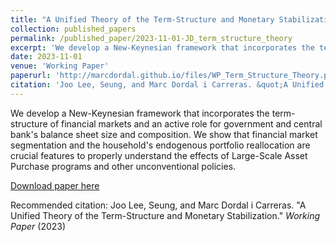 ```yaml
---
title: "A Unified Theory of the Term-Structure and Monetary Stabilization"
collection: published_papers
permalink: /published_paper/2023-11-01-JD_term_structure_theory
excerpt: 'We develop a New-Keynesian framework that incorporates the term-structure of financial markets and an active role for government and central bank&apos;s balance sheet size and composition. We show that financial market segmentation and the household&apos;s endogenous portfolio reallocation are crucial features to properly understand the effects of Large-Scale Asset Purchase programs and other unconventional policies.'
date: 2023-11-01
venue: 'Working Paper'
paperurl: 'http://marcdordal.github.io/files/WP_Term_Structure_Theory.pdf'
citation: 'Joo Lee, Seung, and Marc Dordal i Carreras. &quot;A Unified Theory of the Term-Structure and Monetary Stabilization.&quot;  <i>Working Paper</i> (2023) '
---
```

We develop a New-Keynesian framework that incorporates the term-structure of financial markets and an active role for government and central bank&apos;s balance sheet size and composition. We show that financial market segmentation and the household&apos;s endogenous portfolio reallocation are crucial features to properly understand the effects of Large-Scale Asset Purchase programs and other unconventional policies.

[Download paper here](http://marcdordal.github.io/files/WP_Term_Structure_Theory.pdf)

Recommended citation: Joo Lee, Seung, and Marc Dordal i Carreras. "A Unified Theory of the Term-Structure and Monetary Stabilization."  <i>Working Paper</i> (2023) 